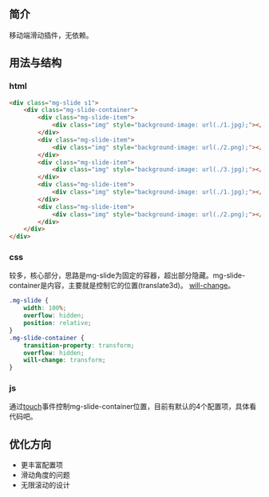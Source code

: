 ## 简介
移动端滑动插件，无依赖。

## 用法与结构
### html
```html
<div class="mg-slide s1">
	<div class="mg-slide-container">
		<div class="mg-slide-item">
			<div class="img" style="background-image: url(./1.jpg);"></div>
		</div>
		<div class="mg-slide-item">
			<div class="img" style="background-image: url(./2.png);"></div>
		</div>
		<div class="mg-slide-item">
			<div class="img" style="background-image: url(./3.jpg);"></div>
		</div>
		<div class="mg-slide-item">
			<div class="img" style="background-image: url(./1.jpg);"></div>
		</div>
		<div class="mg-slide-item">
			<div class="img" style="background-image: url(./2.png);"></div>
		</div>
	</div>
</div>
```

### css
较多，核心部分，思路是mg-slide为固定的容器，超出部分隐藏。mg-slide-container是内容，主要就是控制它的位置(translate3d)。
[will-change](https://developer.mozilla.org/zh-CN/docs/Web/CSS/will-change)。

```css
.mg-slide {
	width: 100%;
	overflow: hidden;
	position: relative;
}
.mg-slide-container {
	transition-property: transform;
	overflow: hidden;
	will-change: transform;
}
```

### js
通过[touch](https://developer.mozilla.org/zh-CN/docs/Web/API/TouchEvent)事件控制mg-slide-container位置，目前有默认的4个配置项，具体看代码吧。


## 优化方向
- 更丰富配置项
- 滑动角度的问题
- 无限滚动的设计